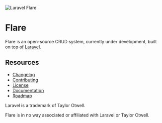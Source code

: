 ![Laravel Flare](https://raw.githubusercontent.com/laravelflare/flare/master/docs/logo.png)

# Flare
Flare is an open-source CRUD system, currently under development, built on top of [Laravel](https://github.com/laravel/laravel).



## Resources

- [Changelog](CHANGELOG.md)
- [Contributing](CONTRIBUTING.md)
- [License](LICENSE.md)
- [Documentation](docs/0-DOCUMENTATION.md)
- [Roadmap](ROADMAP.md)




Laravel is a trademark of Taylor Otwell.

Flare is in no way associated or affiliated with Laravel or Taylor Otwell.
